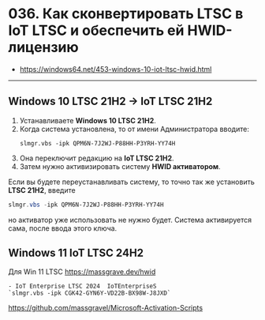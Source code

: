 # 036. Как сконвертировать LTSC в IoT LTSC и обеспечить ей HWID-лицензию

- https://windows64.net/453-windows-10-iot-ltsc-hwid.html
***


## Windows 10 LTSC 21H2 -> IoT LTSC 21H2
1. Устанавливаете **Windows 10 LTSC 21H2**.
2. Когда система установлена, то от имени Администратора вводите:
   ```batch
   slmgr.vbs -ipk QPM6N-7J2WJ-P88HH-P3YRH-YY74H
   ```
3. Она переключит редакцию на **IoT LTSC 21H2**.
4. Затем нужно активизировать систему **HWID активатором**.

Если вы будете переустанавливать систему, то точно так же установить **LTSC 21H2**, введите
```powershell
slmgr.vbs -ipk QPM6N-7J2WJ-P88HH-P3YRH-YY74H
```

но активатор уже использовать не нужно будет. Система активируется сама, после ввода этого ключа.



## Windows 11 IoT LTSC 24H2
Для Win 11 LTSC
https://massgrave.dev/hwid

```
- IoT Enterprise LTSC 2024	IoTEnterpriseS
`slmgr.vbs -ipk CGK42-GYN6Y-VD22B-BX98W-J8JXD`
```

https://github.com/massgravel/Microsoft-Activation-Scripts

